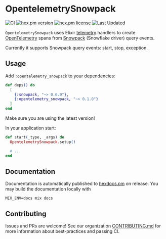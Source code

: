# OpentelemetrySnowpack

[![CI](https://github.com/HGInsights/opentelemetry_snowpack/actions/workflows/elixir-ci.yml/badge.svg)](https://github.com/HGInsights/opentelemetry_snowpack/actions/workflows/elixir-ci.yml)
[![hex.pm version](https://img.shields.io/hexpm/v/opentelemetry_snowpack.svg)](https://hex.pm/packages/opentelemetry_snowpack)
[![hex.pm license](https://img.shields.io/hexpm/l/opentelemetry_snowpack.svg)](https://github.com/HGInsights/opentelemetry_snowpack/blob/main/LICENSE)
[![Last Updated](https://img.shields.io/github/last-commit/HGInsights/opentelemetry_snowpack.svg)](https://github.com/HGInsights/opentelemetry_snowpack/commits/main)

<!-- MDOC !-->

  `OpentelemetrySnowpack` uses Elixir [telemetry](https://hexdocs.pm/telemetry/) handlers to create [OpenTelemetry](https://opentelemetry.io/) spans from [Snowpack](https://github.com/HGInsights/snowpack)
(Snowflake driver) query events.

  Currently it supports Snowpack query events: start, stop, exception.

## Usage

Add `:opentelemetry_snowpack` to your dependencies:

```elixir
def deps() do
  [
    {:snowpack, "~> 0.6.0"},
    {:opentelemetry_snowpack, "~> 0.1.0"}
  ]
end
```

Make sure you are using the latest version!

In your application start:

```elixir
def start(_type, _args) do
  OpentelemetrySnowpack.setup()

  # ...
end
```

<!-- MDOC !-->



## Documentation

Documentation is automatically published to
[hexdocs.pm](https://hexdocs.pm/opentelemetry_snowpack) on release. You may build the
documentation locally with

```
MIX_ENV=docs mix docs
```

## Contributing

Issues and PRs are welcome! See our organization [CONTRIBUTING.md](https://github.com/HGInsights/.github/blob/main/CONTRIBUTING.md) for more information about best-practices and passing CI.
